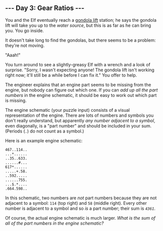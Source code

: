 ## --- Day 3: Gear Ratios ---
You and the Elf eventually reach a <a href="https://en.wikipedia.org/wiki/Gondola_lift" target="_blank">gondola lift</a> station; he says the gondola lift will take you up to the <em>water source</em>, but this is as far as he can bring you. You go inside.

It doesn't take long to find the gondolas, but there seems to be a problem: they're not moving.

"Aaah!"

You turn around to see a slightly-greasy Elf with a wrench and a look of surprise. "Sorry, I wasn't expecting anyone! The gondola lift isn't working right now; it'll still be a while before I can fix it." You offer to help.

The engineer explains that an engine part seems to be missing from the engine, but nobody can figure out which one. If you can <em>add up all the part numbers</em> in the engine schematic, it should be easy to work out which part is missing.

The engine schematic (your puzzle input) consists of a visual representation of the engine. There are lots of numbers and symbols you don't really understand, but apparently <em>any number adjacent to a symbol</em>, even diagonally, is a "part number" and should be included in your sum. (Periods (<code>.</code>) do not count as a symbol.)

Here is an example engine schematic:

<pre><code>467..114..
...*......
..35..633.
......#...
617*......
.....+.58.
..592.....
......755.
...$.*....
.664.598..
</code></pre>
In this schematic, two numbers are <em>not</em> part numbers because they are not adjacent to a symbol: <code>114</code> (top right) and <code>58</code> (middle right). Every other number is adjacent to a symbol and so <em>is</em> a part number; their sum is <code><em>4361</em></code>.

Of course, the actual engine schematic is much larger. <em>What is the sum of all of the part numbers in the engine schematic?</em>

